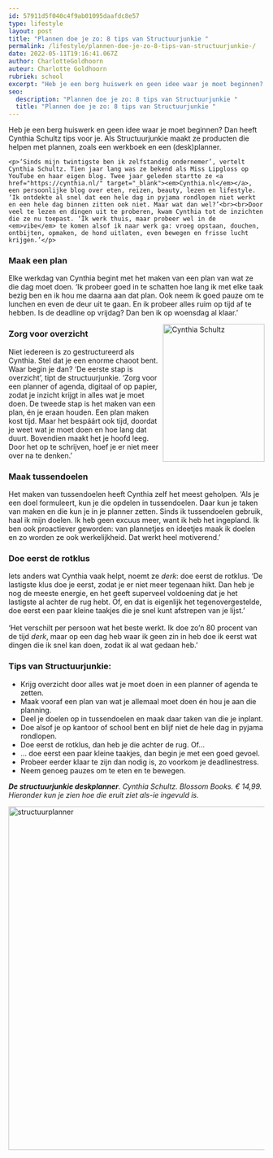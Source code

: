 ```yaml
---
id: 57911d5f040c4f9ab01095daafdc8e57
type: lifestyle
layout: post
title: "Plannen doe je zo: 8 tips van Structuurjunkie "
permalink: /lifestyle/plannen-doe-je-zo-8-tips-van-structuurjunkie-/
date: 2022-05-11T19:16:41.067Z
author: CharlotteGoldhoorn
auteur: Charlotte Goldhoorn
rubriek: school
excerpt: "Heb je een berg huiswerk en geen idee waar je moet beginnen? Dan heeft Cynthia Schultz tips voor je. Als Structuurjunkie maakt ze producten die helpen met plannen, zoals een werkboek en een (desk)planner.  "
seo:
  description: "Plannen doe je zo: 8 tips van Structuurjunkie "
  title: "Plannen doe je zo: 8 tips van Structuurjunkie "
---
```

Heb je een berg huiswerk en geen idee waar je moet beginnen? Dan heeft Cynthia Schultz tips voor je. Als Structuurjunkie maakt ze producten die helpen met plannen, zoals een werkboek en een (desk)planner.  

    <p>‘Sinds mijn twintigste ben ik zelfstandig ondernemer’, vertelt Cynthia Schultz. Tien jaar lang was ze bekend als Miss Lipgloss op YouTube en haar eigen blog. Twee jaar geleden startte ze <a href="https://cynthia.nl/" target="_blank"><em>Cynthia.nl</em></a>, een persoonlijke blog over eten, reizen, beauty, lezen en lifestyle. ‘Ik ontdekte al snel dat een hele dag in pyjama rondlopen niet werkt en een hele dag binnen zitten ook niet. Maar wat dan wel?’<br><br>Door veel te lezen en dingen uit te proberen, kwam Cynthia tot de inzichten die ze nu toepast. ‘Ik werk thuis, maar probeer wel in de <em>vibe</em> te komen alsof ik naar werk ga: vroeg opstaan, douchen, ontbijten, opmaken, de hond uitlaten, even bewegen en frisse lucht krijgen.’</p>
<h3>Maak een plan</h3>
<p>Elke werkdag van Cynthia begint met het maken van een plan van wat ze die dag moet doen. ‘Ik probeer goed in te schatten hoe lang ik met elke taak bezig ben en ik hou me daarna aan dat plan. Ook neem ik goed pauze om te lunchen en even de deur uit te gaan. En ik probeer alles ruim op tijd af te hebben. Is de deadline op vrijdag? Dan ben ik op woensdag al klaar.’</p>
<p><div class="media media-element-container media-default media-float-right"><div id="file-536205" class="file file-image file-image-jpeg">

        
  
  <div class="content">
    <img alt="Cynthia Schultz" height="2629" width="1942" style="float: right; height: 271px; width: 200px;" class="media-element file-default" data-delta="2" src="https://7dagen.netlify.app/sites/default/files/_FD16368%20Cynthia%20%281%29.jpg">  </div>

  
</div>
</div>
<h3>Zorg voor overzicht</h3>
<p>Niet iedereen is zo gestructureerd als Cynthia. Stel dat je een enorme chaoot bent. Waar begin je dan? ‘De eerste stap is overzicht’, tipt de structuurjunkie. ‘Zorg voor een planner of agenda, digitaal of op papier, zodat je inzicht krijgt in alles wat je moet doen. De tweede stap is het maken van een plan, én je eraan houden. Een plan maken kost tijd. Maar het bespáárt ook tijd, doordat je weet wat je moet doen en hoe lang dat duurt. Bovendien maakt het je hoofd leeg. Door het op te schrijven, hoef je er niet meer over na te denken.’</p>
<h3>Maak tussendoelen</h3>
<p>Het maken van tussendoelen heeft Cynthia zelf het meest geholpen. ‘Als je een doel formuleert, kun je die opdelen in tussendoelen. Daar kun je taken van maken en die kun je in je planner zetten. Sinds ik tussendoelen gebruik, haal ik mijn doelen. Ik heb geen excuus meer, want ik heb het ingepland. Ik ben ook proactiever geworden: van plannetjes en ideetjes maak ik doelen en zo worden ze ook werkelijkheid. Dat werkt heel motiverend.’</p>
<h3>Doe eerst de rotklus</h3>
<p>Iets anders wat Cynthia vaak helpt, noemt ze <em>derk</em>: doe eerst de rotklus. ‘De lastigste klus doe je eerst, zodat je er niet meer tegenaan hikt. Dan heb je nog de meeste energie, en het geeft superveel voldoening dat je het lastigste al achter de rug hebt. Of, en dat is eigenlijk het tegenovergestelde, doe eerst een paar kleine taakjes die je snel kunt afstrepen van je lijst.’<br><br>‘Het verschilt per persoon wat het beste werkt. Ik doe zo’n 80 procent van de tijd <em>derk</em>, maar op een dag heb waar ik geen zin in heb doe ik eerst wat dingen die ik snel kan doen, zodat ik al wat gedaan heb.’</p>
<h3>Tips van Structuurjunkie:</h3>
<ul><li>Krijg overzicht door alles wat je moet doen in een planner of agenda te zetten.</li>
<li>Maak vooraf een plan van wat je allemaal moet doen én hou je aan die planning.</li>
<li>Deel je doelen op in tussendoelen en maak daar taken van die je inplant.</li>
<li>Doe alsof je op kantoor of school bent en blijf niet de hele dag in pyjama rondlopen.</li>
<li>Doe eerst de rotklus, dan heb je die achter de rug. Of…</li>
<li>… doe eerst een paar kleine taakjes, dan begin je met een goed gevoel.</li>
<li>Probeer eerder klaar te zijn dan nodig is, zo voorkom je deadlinestress.</li>
<li>Neem genoeg pauzes om te eten en te bewegen.</li>
</ul><p><em><strong>De structuurjunkie deskplanner</strong>. Cynthia Schultz. Blossom Books. € 14,99. Hieronder kun je zien hoe die eruit ziet als-ie ingevuld is. </em><div class="media media-element-container media-default"><div id="file-536206" class="file file-image file-image-jpeg">

        
  
  <div class="content">
    <img alt="structuurplanner" title="Beeld: Structuurjunkie" height="901" width="1200" style="height: 676px; width: 900px;" class="media-element file-default" data-delta="3" src="https://7dagen.netlify.app/sites/default/files/Credit%20Cynthiapuntnl%207.jpg">  </div>

  
</div>
</div>  
